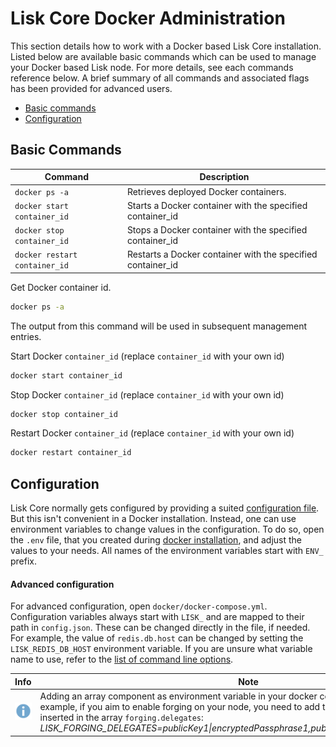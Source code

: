 # Lisk Core Docker Administration

This section details how to work with a Docker based Lisk Core installation.
Listed below are available basic commands which can be used to manage your Docker based Lisk node.
For more details, see each commands reference below.
A brief summary of all commands and associated flags has been provided for advanced users.

- [Basic commands](#basic-commands)
- [Configuration](#configuration)

## Basic Commands

Command | Description
--- | ---
`docker ps -a` | Retrieves deployed Docker containers.
`docker start container_id` | Starts a Docker container with the specified container_id
`docker stop container_id` | Stops a Docker container with the specified container_id
`docker restart container_id` | Restarts a Docker container with the specified container_id

Get Docker container id.

```bash
docker ps -a
```

The output from this command will be used in subsequent management entries.

Start Docker `container_id` (replace `container_id` with your own id)

```bash
docker start container_id
```

Stop Docker `container_id` (replace `container_id` with your own id)

```bash
docker stop container_id
```

Restart Docker `container_id` (replace `container_id` with your own id)

```bash
docker restart container_id
```

## Configuration

Lisk Core normally gets configured by providing a suited [configuration file](../../configuration/configuration.md).
But this isn't convenient in a Docker installation.
Instead, one can use environment variables to change values in the configuration.
To do so, open the `.env` file, that you created during [docker installation](../../../setup/install/docker/installation-docker.md), and adjust the values to your needs.
All names of the environment variables start with `ENV_` prefix.

#### Advanced configuration

For advanced configuration, open `docker/docker-compose.yml`.
Configuration variables always start with `LISK_` and are mapped to their path in `config.json`.
These can be changed directly in the file, if needed.
For example, the value of `redis.db.host` can be changed by setting the `LISK_REDIS_DB_HOST` environment variable.
If you are unsure what variable name to use, refer to the [list of command line options](../source/admin-source.md#command-line-options).

Info | Note 
--- | --- 
![info note](../../../info-icon.png "Info Note") | Adding an array component as environment variable in your docker compose is a bit tricky. For example, if you aim to enable forging on your node, you need to add the next variable which will be inserted in the array `forging.delegates`: _LISK_FORGING_DELEGATES=publicKey1&#x7c;encryptedPassphrase1,publicKey2&#x7c;encryptedPassphrase2_
